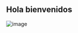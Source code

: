 ## Hola bienvenidos ##

![image](https://github.com/user-attachments/assets/1bd6630c-807c-4b50-b6e4-ee0308469cff)

